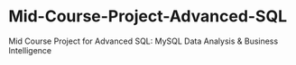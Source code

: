 # Mid-Course-Project-Advanced-SQL
Mid Course Project for Advanced SQL: MySQL Data Analysis &amp; Business Intelligence
